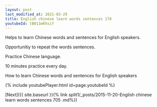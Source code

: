 ```yaml
---
layout: post
last_modified_at: 2021-03-29
title: English chinese learn words sentences 178 
youtubeId: tB011mKhsiY
---
```

 
 
Helps to learn Chinese words and sentences for English speakers.

Opportunitiy to repeat the words sentences. 

Practice Chinese language. 
 
10 minutes practice every day. 
 
How to learn Chinese words and sentences for English speakers 
 
{% include youtubePlayer.html id=page.youtubeId %}
 
 
[Next]({{ site.baseurl }}{% link  split1/_posts/2015-11-20-English chinese learn words sentences 705 .md%})
 
